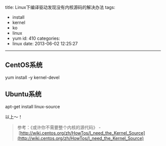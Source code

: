 title: Linux下编译驱动发现没有内核源码的解决办法
tags:
  - install
  - kernel
  - ko
  - linux
  - yum
id: 410
categories:
  - linux
date: 2013-06-02 12:25:27
---

## CentOS系统
yum install -y kernel-devel

## Ubuntu系统
apt-get install linux-source

以上～！

> 参考：《或许你不需要整个内核的源代码》 - [http://wiki.centos.org/zh/HowTos/I_need_the_Kernel_Source](http://wiki.centos.org/zh/HowTos/I_need_the_Kernel_Source)
